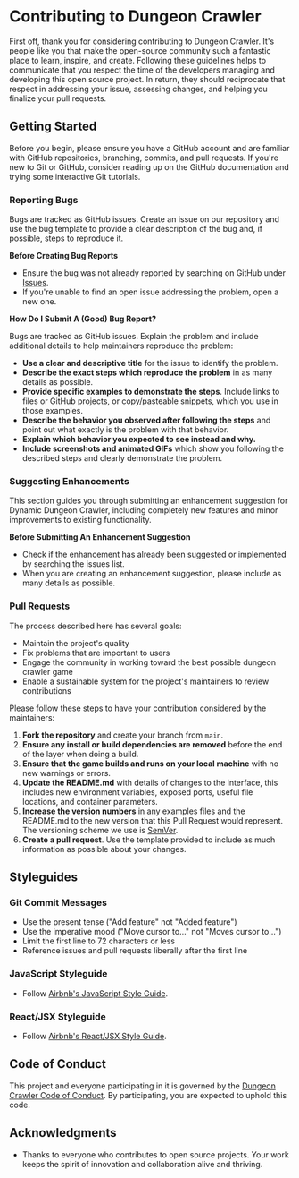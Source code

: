 # Contributing to Dungeon Crawler

First off, thank you for considering contributing to Dungeon Crawler. It's people like you that make the open-source community such a fantastic place to learn, inspire, and create. Following these guidelines helps to communicate that you respect the time of the developers managing and developing this open source project. In return, they should reciprocate that respect in addressing your issue, assessing changes, and helping you finalize your pull requests.

## Getting Started

Before you begin, please ensure you have a GitHub account and are familiar with GitHub repositories, branching, commits, and pull requests. If you're new to Git or GitHub, consider reading up on the GitHub documentation and trying some interactive Git tutorials.

### Reporting Bugs

Bugs are tracked as GitHub issues. Create an issue on our repository and use the bug template to provide a clear description of the bug and, if possible, steps to reproduce it.

**Before Creating Bug Reports**

- Ensure the bug was not already reported by searching on GitHub under [Issues](https://github.com/anthonydampier/dungeon-crawler/issues).
- If you're unable to find an open issue addressing the problem, open a new one.

**How Do I Submit A (Good) Bug Report?**

Bugs are tracked as GitHub issues. Explain the problem and include additional details to help maintainers reproduce the problem:

- **Use a clear and descriptive title** for the issue to identify the problem.
- **Describe the exact steps which reproduce the problem** in as many details as possible.
- **Provide specific examples to demonstrate the steps**. Include links to files or GitHub projects, or copy/pasteable snippets, which you use in those examples.
- **Describe the behavior you observed after following the steps** and point out what exactly is the problem with that behavior.
- **Explain which behavior you expected to see instead and why.**
- **Include screenshots and animated GIFs** which show you following the described steps and clearly demonstrate the problem.

### Suggesting Enhancements

This section guides you through submitting an enhancement suggestion for Dynamic Dungeon Crawler, including completely new features and minor improvements to existing functionality.

**Before Submitting An Enhancement Suggestion**

- Check if the enhancement has already been suggested or implemented by searching the issues list.
- When you are creating an enhancement suggestion, please include as many details as possible.

### Pull Requests

The process described here has several goals:

- Maintain the project's quality
- Fix problems that are important to users
- Engage the community in working toward the best possible dungeon crawler game
- Enable a sustainable system for the project's maintainers to review contributions

Please follow these steps to have your contribution considered by the maintainers:

1. **Fork the repository** and create your branch from `main`.
2. **Ensure any install or build dependencies are removed** before the end of the layer when doing a build.
3. **Ensure that the game builds and runs on your local machine** with no new warnings or errors.
4. **Update the README.md** with details of changes to the interface, this includes new environment variables, exposed ports, useful file locations, and container parameters.
5. **Increase the version numbers** in any examples files and the README.md to the new version that this Pull Request would represent. The versioning scheme we use is [SemVer](http://semver.org/).
6. **Create a pull request**. Use the template provided to include as much information as possible about your changes.

## Styleguides

### Git Commit Messages

- Use the present tense ("Add feature" not "Added feature")
- Use the imperative mood ("Move cursor to..." not "Moves cursor to...")
- Limit the first line to 72 characters or less
- Reference issues and pull requests liberally after the first line

### JavaScript Styleguide

- Follow [Airbnb's JavaScript Style Guide](https://github.com/airbnb/javascript).

### React/JSX Styleguide

- Follow [Airbnb's React/JSX Style Guide](https://github.com/airbnb/javascript/tree/master/react).

## Code of Conduct

This project and everyone participating in it is governed by the [Dungeon Crawler Code of Conduct](CODE_OF_CONDUCT.md). By participating, you are expected to uphold this code.

## Acknowledgments

- Thanks to everyone who contributes to open source projects. Your work keeps the spirit of innovation and collaboration alive and thriving.
